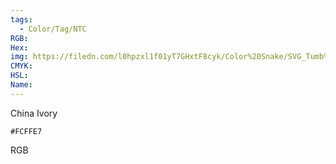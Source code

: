 ```yaml
---
tags:
  - Color/Tag/NTC
RGB:
Hex:
img: https://filedn.com/l0hpzxl1f01yT7GHxtF8cyk/Color%20Snake/SVG_Tumb%20Mass%20No%20Name/FCFFE7.svg
CMYK:
HSL:
Name:
---
```

China Ivory
```palette
#FCFFE7
```
RGB
